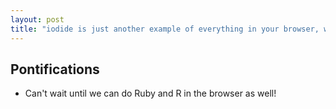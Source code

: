 ```yaml
---
layout: post
title: "iodide is just another example of everything in your browser, what's next R? Ruby? Yes Please!"
---
```


## Pontifications
* Can't wait until we can do Ruby and R in the browser as well!